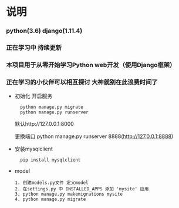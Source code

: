 # 说明 #
### python(3.6) django(1.11.4) ###
### 正在学习中 持续更新 ###
### 本项目用于从零开始学习Python web开发（使用Django框架） ###
### 正在学习的小伙伴可以相互探讨 大神就别在此浪费时间了 ###
- 初始化 开启服务

        python manage.py migrate
        python manage.py runserver
	

	默认http://127.0.0.1:8000

    更换端口 python manage.py runserver 8888(http://127.0.0.1:8888)
   

- 安装mysqlclient

        pip install mysqlclient

- model

	  1. 创建models.py文件 定义model 
	  2. 在settings.py 中 INSTALLED_APPS 添加 'mysite' 应用
	  3. python manage.py makemigrations mysite
	  4. python manage.py migrate
    
    
    
